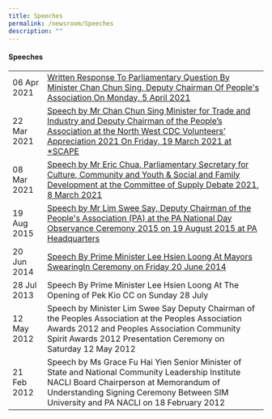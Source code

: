 ```yaml
---
title: Speeches
permalink: /newsroom/Speeches
description: ""
---
```

#### Speeches



|  | | 
| -------- | -------- | 
| 06 Apr 2021     |<a href="/files/NewsRoom/written-response-to-parliamentary-question-by-minister-chan-chun-sing.pdf"> Written Response To Parliamentary Question By Minister Chan Chun Sing, Deputy Chairman Of People's Association On Monday, 5 April 2021</a> | 
| 22 Mar 2021     | <a href="/files/NewsRoom/speech-by-mr-chan-chun-sing-minister-for-trade-and-industr.pdf">Speech by Mr Chan Chun Sing Minister for Trade and Industry and Deputy Chairman of the People’s Association at the North West CDC Volunteers’ Appreciation 2021 On Friday, 19 March 2021 at *SCAPE </a>  | 
| 08 Mar 2021     | <a href="/files/NewsRoom/speech-by-mr-eric-chua-parliamentary-secretary-for-culture-community-and-youth.pdf">Speech by Mr Eric Chua, Parliamentary Secretary for Culture, Community and Youth & Social and Family Development at the Committee of Supply Debate 2021, 8 March 2021</a>  | 
| 19 Aug 2015    | <a href="/files/NewsRoom/speech-by-minister-lim-swee-say-deputy-chairman-of-the-peoples-association.pdf">Speech by Mr Lim Swee Say, Deputy Chairman of the People's Association (PA) at the PA National Day Observance Ceremony 2015 on 19 August 2015 at PA Headquarters</a>| 
| 20 Jun 2014 | <a href="/files/NewsRoom/speech-by-prime-minister-lee-hsien-loong-at-mayors-swearingin-ceremony-on-friday-20-june-2014.pdf">Speech By Prime Minister Lee Hsien Loong At Mayors SwearingIn Ceremony on Friday 20 June 2014</a>   | 
| 28 Jul 2013|  Speech By Prime Minister Lee Hsien Loong At The Opening of Pek Kio CC on Sunday 28 July [](/files/NewsRoom/speech-by-prime-minister-lee-hsien-loong-at-the-opening-of-pek-kio-cc-on-sunday-28-july-2013.pdf)| 
| 12 May 2012    | Speech by Minister Lim Swee Say Deputy Chairman of the Peoples Association at the Peoples Association Awards 2012 and Peoples Association Community Spirit Awards 2012 Presentation Ceremony on Saturday 12 May 2012 [](/files/NewsRoom/speech-by-mr-lim-swee-say-deputy-chairman-of-the-people's-association-(pa).pdf)| 
| 21 Feb 2012 | Speech by Ms Grace Fu Hai Yien Senior Minister of State and National Community Leadership Institute NACLI Board Chairperson at Memorandum of Understanding Signing Ceremony Between SIM University and PA NACLI on 18 February 2012 [](/files/NewsRoom/speech-by-ms-grace-fu-hai-yien-senior-minister-of-state.pdf)   |